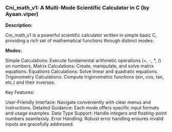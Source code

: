 ### Cni_math_v1: A Multi-Mode Scientific Calculator in C (by Ayaan.viper)

**Description:**

Cni_math_v1 is a powerful scientific calculator written in simple basic C, providing a rich set of mathematical functions through distinct modes:



**Modes:**

Simple Calculations: Execute fundamental arithmetic operations (+, -, *, /) on numbers.
Matrix Calculations: Create, manipulate, and solve matrix equations.
Equations Calculations: Solve linear and quadratic equations.
Trigonometry Calculations: Compute trigonometric functions (sin, cos, tan, etc.) and their inverses.


Key Features:

User-Friendly Interface: Navigate conveniently with clear menus and instructions.
Detailed Guidance: Each mode offers specific input formats and usage examples.
Data Type Support: Handle integers and floating-point numbers seamlessly.
Error Handling: Robust error handling ensures invalid inputs are gracefully addressed.
